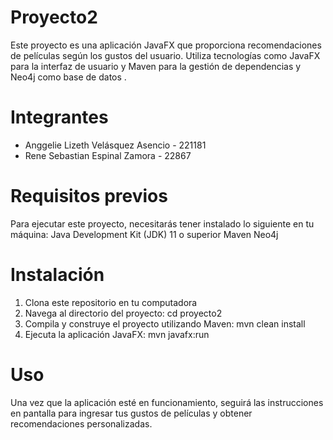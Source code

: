 # Proyecto2
Este proyecto es una aplicación JavaFX que proporciona recomendaciones de películas según los gustos del usuario. Utiliza tecnologías como JavaFX para la interfaz de usuario y Maven para la gestión de dependencias y Neo4j como base de datos .
# Integrantes
* Anggelie Lizeth Velásquez Asencio - 221181
* Rene Sebastian Espinal Zamora - 22867
# Requisitos previos
Para ejecutar este proyecto, necesitarás tener instalado lo siguiente en tu máquina:
Java Development Kit (JDK) 11 o superior
Maven
Neo4j
# Instalación
1. Clona este repositorio en tu computadora
2. Navega al directorio del proyecto: cd proyecto2
3. Compila y construye el proyecto utilizando Maven: mvn clean install
4. Ejecuta la aplicación JavaFX: mvn javafx:run
# Uso
Una vez que la aplicación esté en funcionamiento, seguirá las instrucciones en pantalla para ingresar tus gustos de películas y obtener recomendaciones personalizadas.
